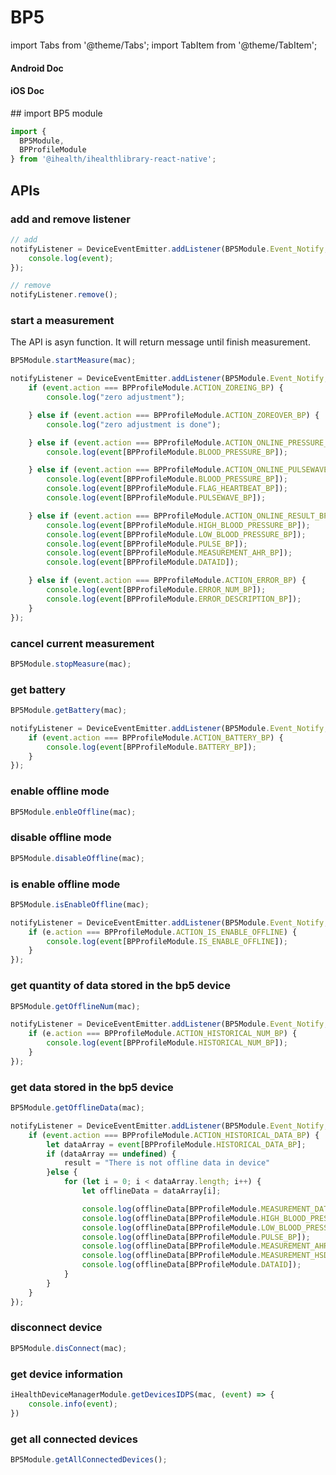 # BP5

import Tabs from '@theme/Tabs';
import TabItem from '@theme/TabItem';

<Tabs>
  <TabItem value="android" label="Android" default>

#### Android Doc

  </TabItem>
  
  <TabItem value="ios" label="iOS">

#### iOS Doc

  </TabItem>
  
  <TabItem value="reactnative" label="React Native">
## import BP5 module

```js
import {
  BP5Module,
  BPProfileModule
} from '@ihealth/ihealthlibrary-react-native';
```

## APIs

### add and remove listener

```js
// add
notifyListener = DeviceEventEmitter.addListener(BP5Module.Event_Notify,  (event) => {
    console.log(event);
});

// remove
notifyListener.remove();
```

### start a measurement

The API is asyn function. It will return message until finish measurement.

```js
BP5Module.startMeasure(mac);

notifyListener = DeviceEventEmitter.addListener(BP5Module.Event_Notify,  (event) => {
    if (event.action === BPProfileModule.ACTION_ZOREING_BP) {
        console.log("zero adjustment");

    } else if (event.action === BPProfileModule.ACTION_ZOREOVER_BP) {
        console.log("zero adjustment is done");

    } else if (event.action === BPProfileModule.ACTION_ONLINE_PRESSURE_BP) {
        console.log(event[BPProfileModule.BLOOD_PRESSURE_BP]);

    } else if (event.action === BPProfileModule.ACTION_ONLINE_PULSEWAVE_BP) {
        console.log(event[BPProfileModule.BLOOD_PRESSURE_BP]);
        console.log(event[BPProfileModule.FLAG_HEARTBEAT_BP]);
        console.log(event[BPProfileModule.PULSEWAVE_BP]);

    } else if (event.action === BPProfileModule.ACTION_ONLINE_RESULT_BP) {
        console.log(event[BPProfileModule.HIGH_BLOOD_PRESSURE_BP]);
        console.log(event[BPProfileModule.LOW_BLOOD_PRESSURE_BP]);
        console.log(event[BPProfileModule.PULSE_BP]);
        console.log(event[BPProfileModule.MEASUREMENT_AHR_BP]);
        console.log(event[BPProfileModule.DATAID]);

    } else if (event.action === BPProfileModule.ACTION_ERROR_BP) {
        console.log(event[BPProfileModule.ERROR_NUM_BP]);
        console.log(event[BPProfileModule.ERROR_DESCRIPTION_BP]);
    }
});
```

### cancel current measurement

```js
BP5Module.stopMeasure(mac);
```

### get battery

```js
BP5Module.getBattery(mac);

notifyListener = DeviceEventEmitter.addListener(BP5Module.Event_Notify,  (event) => {
    if (event.action === BPProfileModule.ACTION_BATTERY_BP) {
        console.log(event[BPProfileModule.BATTERY_BP]);
    }
});
```

### enable offline mode

```js
BP5Module.enbleOffline(mac);
```

### disable offline mode

```js
BP5Module.disableOffline(mac);
```

### is enable offline mode

```js
BP5Module.isEnableOffline(mac);

notifyListener = DeviceEventEmitter.addListener(BP5Module.Event_Notify,  (event) => {
    if (e.action === BPProfileModule.ACTION_IS_ENABLE_OFFLINE) {
        console.log(event[BPProfileModule.IS_ENABLE_OFFLINE]);
    }
});
```

### get quantity of data stored in the bp5 device

```js
BP5Module.getOfflineNum(mac);

notifyListener = DeviceEventEmitter.addListener(BP5Module.Event_Notify,  (event) => {
    if (e.action === BPProfileModule.ACTION_HISTORICAL_NUM_BP) {
        console.log(event[BPProfileModule.HISTORICAL_NUM_BP]);
    }
});
```

### get data stored in the bp5 device

```js
BP5Module.getOfflineData(mac);

notifyListener = DeviceEventEmitter.addListener(BP5Module.Event_Notify,  (event) => {
    if (event.action === BPProfileModule.ACTION_HISTORICAL_DATA_BP) {
        let dataArray = event[BPProfileModule.HISTORICAL_DATA_BP];
        if (dataArray == undefined) {
            result = "There is not offline data in device"
        }else {
            for (let i = 0; i < dataArray.length; i++) {
                let offlineData = dataArray[i];

                console.log(offlineData[BPProfileModule.MEASUREMENT_DATE_BP]);
                console.log(offlineData[BPProfileModule.HIGH_BLOOD_PRESSURE_BP]);
                console.log(offlineData[BPProfileModule.LOW_BLOOD_PRESSURE_BP]);
                console.log(offlineData[BPProfileModule.PULSE_BP]);
                console.log(offlineData[BPProfileModule.MEASUREMENT_AHR_BP]);
                console.log(offlineData[BPProfileModule.MEASUREMENT_HSD_BP]);
                console.log(offlineData[BPProfileModule.DATAID]);
            }
        }
    }
});
```

### disconnect device

```js
BP5Module.disConnect(mac);
```

### get device information

```js
iHealthDeviceManagerModule.getDevicesIDPS(mac, (event) => {
    console.info(event);
})
```

### get all connected devices

```js
BP5Module.getAllConnectedDevices();
```

  </TabItem>
</Tabs>
